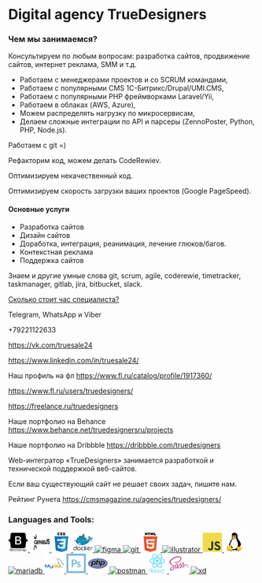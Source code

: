 # Digital agency TrueDesigners


### Чем мы занимаемся?

Консультируем по любым вопросам: разработка сайтов, продвижение сайтов, интернет реклама, SMM и т.д. 

- Работаем с менеджерами проектов и со SCRUM командами,
- Работаем с популярными CMS 1С-Битрикс/Drupal/UMI.CMS,
- Работаем с популярными PHP фреймворками Laravel/Yii,
- Работаем в облаках (AWS, Azure),
- Можем распределять нагрузку по микросервисам,
- Делаем сложные интеграции по API и парсеры (ZennoPoster, Python, PHP, Node.js).

Работаем с git =) 

Рефакторим код, можем делать CodeRewiev.

Оптимизируем некачественный код.

Оптимизируем скорость загрузки ваших проектов (Google PageSpeed).

#### Основные услуги

- Разработка сайтов
- Дизайн сайтов
- Доработка, интеграция, реанимация, лечение глюков/багов.
- Контекстная реклама
- Поддержка сайтов

Знаем и другие умные слова git, scrum, agile, coderewie, timetracker, taskmanager, gitlab, jira, bitbucket, slack.


[Сколько стоит час специалиста?](http://www.truedesigners.ru/skolko-stoit-cas-nasei-raboty)

Telegram, WhatsApp и Viber

+79221122633

https://vk.com/truesale24

https://www.linkedin.com/in/truesale24/

Наш профиль на фл https://www.fl.ru/catalog/profile/1917360/

https://www.fl.ru/users/truedesigners/

https://freelance.ru/truedesigners

Наше портфолио на Behance https://www.behance.net/truedesignersru/projects

Наше портфолио на Dribbble https://dribbble.com/truedesigners

Web-интегратор «TrueDesigners» занимается разработкой и технической поддержкой веб-сайтов.

Если ваш существующий сайт не решает своих задач, пишите нам.

Рейтинг Рунета https://cmsmagazine.ru/agencies/truedesigners/

<h3 align="left">Languages and Tools:</h3>
<p align="left"> <a href="https://getbootstrap.com" target="_blank"> <img src="https://raw.githubusercontent.com/devicons/devicon/master/icons/bootstrap/bootstrap-plain-wordmark.svg" alt="bootstrap" width="40" height="40"/> </a> <a href="https://canvasjs.com" target="_blank"> <img src="https://raw.githubusercontent.com/Hardik0307/Hardik0307/master/assets/canvasjs-charts.svg" alt="canvasjs" width="40" height="40"/> </a> <a href="https://www.w3schools.com/css/" target="_blank"> <img src="https://raw.githubusercontent.com/devicons/devicon/master/icons/css3/css3-original-wordmark.svg" alt="css3" width="40" height="40"/> </a> <a href="https://www.docker.com/" target="_blank"> <img src="https://raw.githubusercontent.com/devicons/devicon/master/icons/docker/docker-original-wordmark.svg" alt="docker" width="40" height="40"/> </a> <a href="https://www.figma.com/" target="_blank"> <img src="https://www.vectorlogo.zone/logos/figma/figma-icon.svg" alt="figma" width="40" height="40"/> </a> <a href="https://git-scm.com/" target="_blank"> <img src="https://www.vectorlogo.zone/logos/git-scm/git-scm-icon.svg" alt="git" width="40" height="40"/> </a> <a href="https://www.w3.org/html/" target="_blank"> <img src="https://raw.githubusercontent.com/devicons/devicon/master/icons/html5/html5-original-wordmark.svg" alt="html5" width="40" height="40"/> </a> <a href="https://www.adobe.com/in/products/illustrator.html" target="_blank"> <img src="https://www.vectorlogo.zone/logos/adobe_illustrator/adobe_illustrator-icon.svg" alt="illustrator" width="40" height="40"/> </a> <a href="https://developer.mozilla.org/en-US/docs/Web/JavaScript" target="_blank"> <img src="https://raw.githubusercontent.com/devicons/devicon/master/icons/javascript/javascript-original.svg" alt="javascript" width="40" height="40"/> </a> <a href="https://www.linux.org/" target="_blank"> <img src="https://raw.githubusercontent.com/devicons/devicon/master/icons/linux/linux-original.svg" alt="linux" width="40" height="40"/> </a> <a href="https://mariadb.org/" target="_blank"> <img src="https://www.vectorlogo.zone/logos/mariadb/mariadb-icon.svg" alt="mariadb" width="40" height="40"/> </a> <a href="https://www.mysql.com/" target="_blank"> <img src="https://raw.githubusercontent.com/devicons/devicon/master/icons/mysql/mysql-original-wordmark.svg" alt="mysql" width="40" height="40"/> </a> <a href="https://www.photoshop.com/en" target="_blank"> <img src="https://raw.githubusercontent.com/devicons/devicon/master/icons/photoshop/photoshop-line.svg" alt="photoshop" width="40" height="40"/> </a> <a href="https://www.php.net" target="_blank"> <img src="https://raw.githubusercontent.com/devicons/devicon/master/icons/php/php-original.svg" alt="php" width="40" height="40"/> </a> <a href="https://postman.com" target="_blank"> <img src="https://www.vectorlogo.zone/logos/getpostman/getpostman-icon.svg" alt="postman" width="40" height="40"/> </a> <a href="https://reactjs.org/" target="_blank"> <img src="https://raw.githubusercontent.com/devicons/devicon/master/icons/react/react-original-wordmark.svg" alt="react" width="40" height="40"/> </a> <a href="https://sass-lang.com" target="_blank"> <img src="https://raw.githubusercontent.com/devicons/devicon/master/icons/sass/sass-original.svg" alt="sass" width="40" height="40"/> </a> <a href="https://www.adobe.com/products/xd.html" target="_blank"> <img src="https://cdn.worldvectorlogo.com/logos/adobe-xd.svg" alt="xd" width="40" height="40"/> </a> </p>
